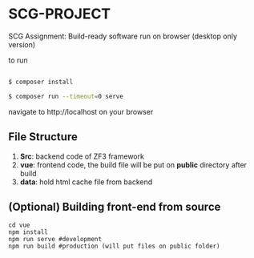 # SCG-PROJECT

SCG Assignment: Build-ready software run on browser (desktop only version)

to run

```sh

$ composer install

$ composer run --timeout=0 serve

```

navigate to http://localhost on your browser

## File Structure

1.  **Src**: backend code of ZF3 framework
2.  **vue**: frontend code, the build file will be put on **public** directory after build
3.  **data**: hold html cache file from backend

## (Optional) Building front-end from source

    cd vue
    npm install
    npm run serve #development
    npm run build #production (will put files on public folder)
